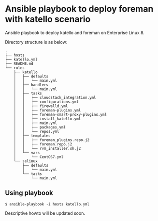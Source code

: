 # Ansible playbook to deploy foreman with katello scenario

Ansible playbook to deploy katello and foreman on Enterprise Linux 8.

Directory structure is as below:

```
.
├── hosts
├── katello.yml
├── README.md
└── roles
    ├── katello
    │   ├── defaults
    │   │   └── main.yml
    │   ├── handlers
    │   │   └── main.yml
    │   ├── tasks
    │   │   ├── cloudstack_integration.yml
    │   │   ├── configurations.yml
    │   │   ├── firewalld.yml
    │   │   ├── foreman-plugins.yml
    │   │   ├── foreman-smart-proxy-plugins.yml
    │   │   ├── install_katello.yml
    │   │   ├── main.yml
    │   │   ├── packages.yml
    │   │   └── repos.yml
    │   ├── templates
    │   │   ├── foreman_plugins.repo.j2
    │   │   ├── foreman.repo.j2
    │   │   └── rvm_installer.sh.j2
    │   └── vars
    │       └── CentOS7.yml
    └── selinux
        ├── defaults
        │   └── main.yml
        └── tasks
            └── main.yml
```

## Using playbook

```
$ ansible-playbook -i hosts katello.yml
```

Descriptive howto will be updated soon.
